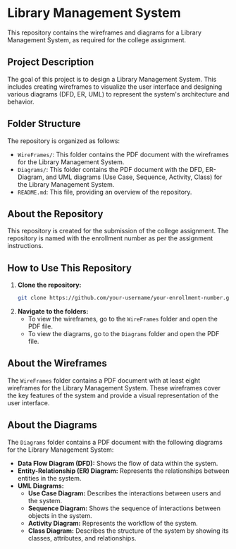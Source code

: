 # Library Management System

This repository contains the wireframes and diagrams for a Library Management System, as required for the college assignment.

## Project Description

The goal of this project is to design a Library Management System. This includes creating wireframes to visualize the user interface and designing various diagrams (DFD, ER, UML) to represent the system's architecture and behavior.

## Folder Structure

The repository is organized as follows:

- `WireFrames/`: This folder contains the PDF document with the wireframes for the Library Management System.
- `Diagrams/`: This folder contains the PDF document with the DFD, ER-Diagram, and UML diagrams (Use Case, Sequence, Activity, Class) for the Library Management System.
- `README.md`: This file, providing an overview of the repository.

## About the Repository

This repository is created for the submission of the college assignment. The repository is named with the enrollment number as per the assignment instructions.

## How to Use This Repository

1. **Clone the repository:**
   ```bash
   git clone https://github.com/your-username/your-enrollment-number.git
   ```
2. **Navigate to the folders:**
   - To view the wireframes, go to the `WireFrames` folder and open the PDF file.
   - To view the diagrams, go to the `Diagrams` folder and open the PDF file.

## About the Wireframes

The `WireFrames` folder contains a PDF document with at least eight wireframes for the Library Management System. These wireframes cover the key features of the system and provide a visual representation of the user interface.

## About the Diagrams

The `Diagrams` folder contains a PDF document with the following diagrams for the Library Management System:

- **Data Flow Diagram (DFD):** Shows the flow of data within the system.
- **Entity-Relationship (ER) Diagram:** Represents the relationships between entities in the system.
- **UML Diagrams:**
  - **Use Case Diagram:** Describes the interactions between users and the system.
  - **Sequence Diagram:** Shows the sequence of interactions between objects in the system.
  - **Activity Diagram:** Represents the workflow of the system.
  - **Class Diagram:** Describes the structure of the system by showing its classes, attributes, and relationships.

